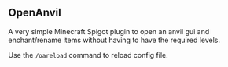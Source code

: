 ## OpenAnvil
A very simple Minecraft Spigot plugin to open an anvil gui and enchant/rename items without having to have the required levels.

Use the `/oareload` command to reload config file.